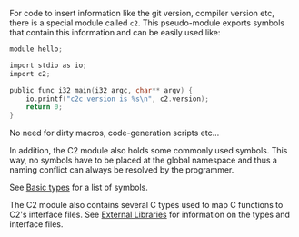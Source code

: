 
For code to insert information like the git version, compiler version etc,
there is a special module called `c2`. This pseudo-module exports symbols that contain
this information and can be easily used like:

```c
module hello;

import stdio as io;
import c2;

public func i32 main(i32 argc, char** argv) {
    io.printf("c2c version is %s\n", c2.version);
    return 0;
}
```
No need for dirty macros, code-generation scripts etc...

In addition, the C2 module also holds some commonly used symbols. This way, no symbols
have to be placed at the global namespace and thus a naming conflict can always be
resolved by the programmer.

See [Basic types](../language/basic_types.md) for a list of symbols.

The C2 module also contains several C types used to map C functions to C2's interface files.
See [External Libraries](libraries/) for information on the types and interface files.

